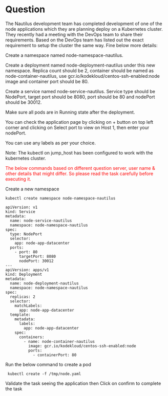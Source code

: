 # Question
The Nautilus development team has completed development of one of the node applications which they are planning deploy on a Kubernetes cluster. They recently had a meeting with the DevOps team to share their requirements. Based on the DevOps team has listed out the exact requirement to setup the cluster the same way. Fine below more details:

Create a namespace named node-namespace-nautilus.

Create a deployment named node-deployment-nautilus under this new namespace. Replica count should be 2, container should be named as node-container-nautilus, use gcr.io/kodekloud/centos-ssh-enabled:node image and container port should be 80.

Create a service named node-service-nautilus. Service type should be NodePort, target port should be 8080, port should be 80 and nodePort should be 30012.

Make sure all pods are in Running state after the deployment.

You can check the application page by clicking on + button on top left corner and clicking on Select port to view on Host 1, then enter your nodePort.

You can use any labels as per your choice.

Note: The kubectl on jump_host has been configured to work with the kubernetes cluster.

<span style="color: red;">The below commands based on different question server, user name & other details that might differ. So please read the task carefully before executing it. </span>

Create a new namespace 
```
kubectl create namespace node-namespace-nautilus
```


```
apiVersion: v1
kind: Service
metadata:
  name: node-service-nautilus
  namespace: node-namespace-nautilus
spec:
  type: NodePort
  selector:
    app: node-app-datacenter
  ports:
    - port: 80
      targetPort: 8080
      nodePort: 30012
---
apiVersion: apps/v1
kind: Deployment
metadata:
  name: node-deployment-nautilus
  namespace: node-namespace-nautilus
spec:
  replicas: 2
  selector:
    matchLabels:
      app: node-app-datacenter
  template:
    metadata:
      labels:
        app: node-app-datacenter
    spec:
      containers:
        - name: node-container-nautilus
          image: gcr.io/kodekloud/centos-ssh-enabled:node
          ports:
            - containerPort: 80

```

Run the below command to create a pod
```
 kubectl create -f /tmp/node.yaml
```
Validate the task seeing the application then
Click on confirm to complete the task
